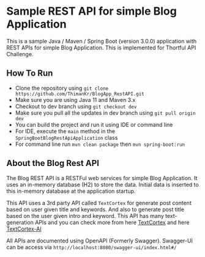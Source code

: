 # Sample REST API for simple Blog Application
This is a sample Java / Maven / Spring Boot (version 3.0.0) application with REST APIs for simple Blog Application. This is implemented for Thortful API Challenge.

## How To Run
* Clone the repository using `git clone https://github.com/ThimanKr/BlogApp_RestAPI.git`
* Make sure you are using Java 11 and Maven 3.x
* Checkout to dev branch using `git checkout dev`
* Make sure you pull all the updates in dev branch using `git pull origin dev`
* You can build the project and run it using IDE or command line
* For IDE, execute the `main` method in the `SpringBootBlogRestApiApplication` class
* For command line run `mvn clean package` then `mvn spring-boot:run`

## About the Blog Rest API
The Blog REST API is a RESTFul web services for simple Blog Application. It uses an in-memory database (H2) to store the data. Initial data is inserted to this in-memory database at the application startup.

This API uses a 3rd party API called `TextCortex` for generate post content based on user given title and keywords. And  also to generate post title based on the user given intro and keyword. This API has many text-generation APIs and you can check more from here [TextCortex](https://textcortex.com/text-generation-api) and here [TextCortex-AI](https://documenter.getpostman.com/view/936254/2s83tCLYi9#text-generation-examples)

All APIs are documented using OpenAPI (Formerly Swagger).
Swagger-UI can be access via `http://localhost:8080/swagger-ui/index.html#/`
